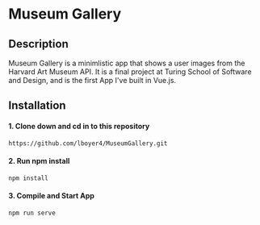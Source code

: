 # Museum Gallery

## Description

Museum Gallery is a minimlistic app that shows a user images from the Harvard Art Museum API. It is a final project at Turing School of Software and Design, and is the first App I've built in Vue.js.

## Installation

  #### 1. Clone down and cd in to this repository 
  
  ```https://github.com/lboyer4/MuseumGallery.git```
  
  #### 2. Run npm install
  
  ```npm install```
  
  #### 3. Compile and Start App
  
  ```npm run serve```

